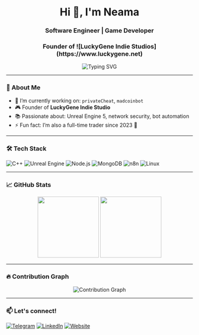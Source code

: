 <h1 align="center">Hi 👋, I'm Neama</h1>
<h3 align="center">Software Engineer | Game Developer</h3>
<h3 align="center">Founder of ![LuckyGene Indie Studios](https://www.luckygene.net)</h3>

<p align="center">
  <img src="https://readme-typing-svg.herokuapp.com?font=Fira+Code&size=18&pause=1000&center=true&vCenter=true&width=435&lines=Welcome+to+my+GitHub!;I+build+games+with+Unreal+Engine+5;I+love+network+security+and+automation;Let's+build+something+awesome!" alt="Typing SVG" />
</p>

---

### 🧠 About Me
- 🔭 I’m currently working on: `privateCheat`, `madcoinbot`
- 🎮 Founder of **LuckyGene Indie Studio**
- 📚 Passionate about: Unreal Engine 5, network security, bot automation
- ⚡ Fun fact: I’m also a full-time trader since 2023 🚀

---

### 🛠️ Tech Stack
![C++](https://img.shields.io/badge/C%2B%2B-00599C?style=flat-square&logo=c%2B%2B&logoColor=white)
![Unreal Engine](https://img.shields.io/badge/Unreal-313131?style=flat-square&logo=unrealengine&logoColor=white)
![Node.js](https://img.shields.io/badge/Node.js-339933?style=flat-square&logo=nodedotjs&logoColor=white)
![MongoDB](https://img.shields.io/badge/MongoDB-4EA94B?style=flat-square&logo=mongodb&logoColor=white)
![n8n](https://img.shields.io/badge/n8n-ef5b25?style=flat-square&logo=n8n&logoColor=white)
![Linux](https://img.shields.io/badge/Linux-FCC624?style=flat-square&logo=linux&logoColor=black)

---

### 📈 GitHub Stats
<p align="center">
  <img src="https://github-readme-stats.vercel.app/api?username=neama&show_icons=true&theme=tokyonight" height="165">
  <img src="https://github-readme-stats.vercel.app/api/top-langs/?username=neama&layout=compact&theme=tokyonight" height="165">
</p>

---

### 🔥 Contribution Graph
<p align="center">
  <img src="https://github-readme-activity-graph.cyclic.app/graph?username=neama&theme=react-dark" alt="Contribution Graph"/>
</p>

---

### 📫 Let's connect!
[![Telegram](https://img.shields.io/badge/Telegram-2CA5E0?style=flat-square&logo=telegram&logoColor=white)](https://t.me/your_handle)
[![LinkedIn](https://img.shields.io/badge/LinkedIn-0A66C2?style=flat-square&logo=linkedin&logoColor=white)](https://linkedin.com/in/your-profile)
[![Website](https://img.shields.io/badge/Website-000000?style=flat-square&logo=About.me&logoColor=white)](https://luckygene.studio)
